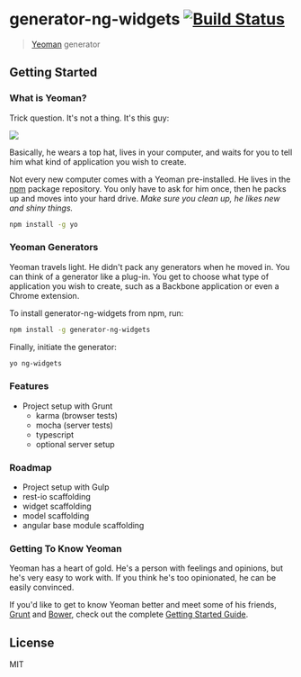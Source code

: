 # generator-ng-widgets [![Build Status](https://secure.travis-ci.org/EnoF/generator-ng-widgets.png?branch=master)](https://travis-ci.org/EnoF/generator-ng-widgets)

> [Yeoman](http://yeoman.io) generator


## Getting Started

### What is Yeoman?

Trick question. It's not a thing. It's this guy:

![](http://i.imgur.com/JHaAlBJ.png)

Basically, he wears a top hat, lives in your computer, and waits for you to tell him what kind of application you wish to create.

Not every new computer comes with a Yeoman pre-installed. He lives in the [npm](https://npmjs.org) package repository. You only have to ask for him once, then he packs up and moves into your hard drive. *Make sure you clean up, he likes new and shiny things.*

```bash
npm install -g yo
```

### Yeoman Generators

Yeoman travels light. He didn't pack any generators when he moved in. You can think of a generator like a plug-in. You get to choose what type of application you wish to create, such as a Backbone application or even a Chrome extension.

To install generator-ng-widgets from npm, run:

```bash
npm install -g generator-ng-widgets
```

Finally, initiate the generator:

```bash
yo ng-widgets
```

### Features

* Project setup with Grunt
  * karma (browser tests)
  * mocha (server tests)
  * typescript
  * optional server setup

### Roadmap

* Project setup with Gulp
* rest-io scaffolding
* widget scaffolding
* model scaffolding
* angular base module scaffolding

### Getting To Know Yeoman

Yeoman has a heart of gold. He's a person with feelings and opinions, but he's very easy to work with. If you think he's too opinionated, he can be easily convinced.

If you'd like to get to know Yeoman better and meet some of his friends, [Grunt](http://gruntjs.com) and [Bower](http://bower.io), check out the complete [Getting Started Guide](https://github.com/yeoman/yeoman/wiki/Getting-Started).


## License

MIT
